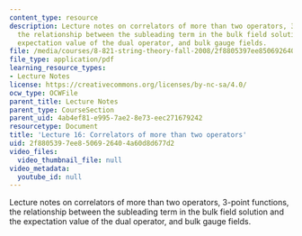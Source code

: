 ```yaml
---
content_type: resource
description: Lecture notes on correlators of more than two operators, 3-point functions,
  the relationship between the subleading term in the bulk field solution and the
  expectation value of the dual operator, and bulk gauge fields.
file: /media/courses/8-821-string-theory-fall-2008/2f8805397ee8506926404a60d8d677d2_lecture16.pdf
file_type: application/pdf
learning_resource_types:
- Lecture Notes
license: https://creativecommons.org/licenses/by-nc-sa/4.0/
ocw_type: OCWFile
parent_title: Lecture Notes
parent_type: CourseSection
parent_uid: 4ab4ef81-e995-7ae2-8e73-eec271679242
resourcetype: Document
title: 'Lecture 16: Correlators of more than two operators'
uid: 2f880539-7ee8-5069-2640-4a60d8d677d2
video_files:
  video_thumbnail_file: null
video_metadata:
  youtube_id: null
---
```

Lecture notes on correlators of more than two operators, 3-point functions, the relationship between the subleading term in the bulk field solution and the expectation value of the dual operator, and bulk gauge fields.